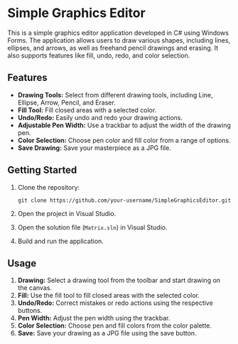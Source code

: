 # Simple Graphics Editor

This is a simple graphics editor application developed in C# using Windows Forms. The application allows users to draw various shapes, including lines, ellipses, and arrows, as well as freehand pencil drawings and erasing. It also supports features like fill, undo, redo, and color selection.

## Features

- **Drawing Tools:** Select from different drawing tools, including Line, Ellipse, Arrow, Pencil, and Eraser.
- **Fill Tool:** Fill closed areas with a selected color.
- **Undo/Redo:** Easily undo and redo your drawing actions.
- **Adjustable Pen Width:** Use a trackbar to adjust the width of the drawing pen.
- **Color Selection:** Choose pen color and fill color from a range of options.
- **Save Drawing:** Save your masterpiece as a JPG file.

## Getting Started

1. Clone the repository:

   ```
   git clone https://github.com/your-username/SimpleGraphicsEditor.git
   ```
2. Open the project in Visual Studio.

3. Open the solution file (`Matrix.sln`) in Visual Studio.
   
4. Build and run the application.

## Usage

1. **Drawing:** Select a drawing tool from the toolbar and start drawing on the canvas.
2. **Fill:** Use the fill tool to fill closed areas with the selected color.
3. **Undo/Redo:** Correct mistakes or redo actions using the respective buttons.
4. **Pen Width:** Adjust the pen width using the trackbar.
5. **Color Selection:** Choose pen and fill colors from the color palette.
6. **Save:** Save your drawing as a JPG file using the save button.



